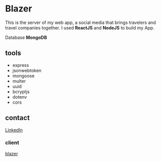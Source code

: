 # Blazer


This is the server of my web app, a social media that brings travelers and travel companies together.
I used **ReactJS** and **NodeJS** to build my App.

Database **MongoDB**

## tools
- express
- jsonwebtoken
- mongoose
- multer
- uuid
- bcryptjs
- dotenv
- cors

## contact
[LinkedIn](https://www.linkedin.com/in/francesco-aless)

### client
[blazer](https://github.com/alessflame/blazerclient)